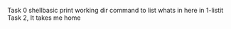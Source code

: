 Task 0 shellbasic print working dir
command to list whats in here in 1-listit
Task 2, It takes me home
